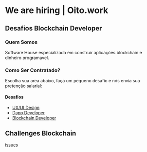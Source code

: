 
# We are hiring | Oito.work  

## Desafios Blockchain Developer


### Quem Somos 

Software House especializada em construir aplicações blockchain e dinheiro programavel.

### Como Ser Contratado?

Escolha sua area abaixo, faça um pequeno desafio e nós envia sua pretenção salarial:


#### Desafios 

- [UX/UI Design](https://github.com/oitowork/interview-creative-oito)
- [Dapp Developer](https://github.com/oitowork/interview-dapp-developer)
- [Blockchain Developer](https://github.com/oitowork/interview-solidity-developer)

## Challenges Blockchain

[issues](https://github.com/oitowork/interview-solidity-developer/issues?q=is%3Aissue+is%3Aopen+sort%3Aupdated-desc)

<!-- issueChallenge -->

